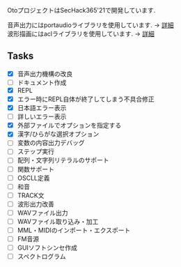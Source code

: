 OtoプロジェクトはSecHack365'21で開発しています.  

音声出力にはportaudioライブラリを使用しています. -> [詳細](https://github.com/PortAudio/portaudio)  
波形描画にはaclライブラリを使用しています. -> [詳細](http://essen.osask.jp/?aclib05)  

## Tasks
- [x] 音声出力機構の改良
- [ ] ドキュメント作成
- [x] REPL
- [x] エラー時にREPL自体が終了してしまう不具合修正
- [x] 日本語エラー表示
- [ ] 詳しいエラー表示
- [x] 外部ファイルでオプションを指定する
- [x] 漢字/ひらがな選択オプション
- [ ] 変数の内容出力デバッグ
- [ ] ステップ実行
- [ ] 配列・文字列リテラルのサポート
- [ ] 関数サポート
- [ ] OSCLL定義
- [ ] 和音
- [ ] TRACK文
- [ ] 波形出力改善
- [ ] WAVファイル出力
- [ ] WAVファイル取り込み・加工
- [ ] MML・MIDIのインポート・エクスポート
- [ ] FM音源
- [ ] GUIソフトシンセ作成
- [ ] スペクトログラム